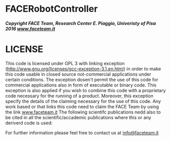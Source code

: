 # FACERobotController

##### Copyright FACE Team, Research Center E. Piaggio, Univeristy of Pisa 2016 www.faceteam.it


# LICENSE
This code is licensed under GPL 3 with linking exception (http://www.gnu.org/licenses/gcc-exception-3.1.en.html) in order to make this code usable in closed source not-commercial applications under certain conditions. 
The exception dosen't permit the use of this code for commercial applications also in form of executable or binary code. 
This exception is also applied if you wish to combine this code with a proprietary code necessary for the running of a product.
Moreover, this exception specify the details of the claiming necessary for the use of this code.
Any work based or that links this code need to claim the FACE Team by using the link www.faceteam.it
The following scientifc publications nedd also to be cited in all the scientific/accademic publications where this or any deriverd code is used:



For further information please feel free to contact us at info@faceteam.it